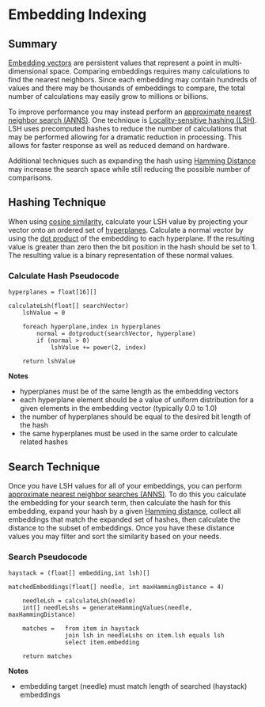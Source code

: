 # Embedding Indexing

## Summary

[Embedding vectors][7] are persistent values that represent a point in multi-dimensional
space. Comparing embeddings requires many calculations to find the nearest neighbors.
Since each embedding may contain hundreds of values and there may be thousands of embeddings
to compare, the total number of calculations may easily grow to millions or billions.

To improve performance you may instead perform an [approximate nearest neighbor search (ANNS)][5].
One technique is [Locality-sensitive hashing (LSH)][1]. LSH uses precomputed hashes to reduce
the number of calculations that may be performed allowing for a dramatic reduction in processing.
This allows for faster response as well as reduced demand on hardware.  

Additional techniques such as expanding the hash using [Hamming Distance][5] may increase the
search space while still reducing the possible number of comparisons.

## Hashing Technique

When using [cosine similarity][2], calculate your LSH value by projecting your vector
onto an ordered set of [hyperplanes][6]. Calculate a normal vector by using the [dot product][3]
of the embedding to each hyperplane. If the resulting value is greater than zero then the bit
position in the hash should be set to 1. The resulting value is a binary representation
of these normal values.

### Calculate Hash Pseudocode

```
hyperplanes = float[16][] 

calculateLsh(float[] searchVector)
    lshValue = 0

    foreach hyperplane,index in hyperplanes
        normal = dotproduct(searchVector, hyperplane)
        if (normal > 0)
            lshValue += power(2, index)

    return lshValue
```

**Notes**

- hyperplanes must be of the same length as the embedding vectors 
- each hyperplane element should be a value of uniform distribution for a given
  elements in the embedding vector (typically 0.0 to 1.0)
- the number of hyperplanes should be equal to the desired bit length of the hash
- the same hyperplanes must be used in the same order to calculate related hashes

## Search Technique

Once you have LSH values for all of your embeddings, you can perform [approximate
nearest neighbor searches (ANNS)][5].  To do this you calculate the embedding for
your search term, then calculate the hash for this embedding, expand your hash by
a given [Hamming distance][4], collect all embeddings that match the expanded set
of hashes, then calculate the distance to the subset of embeddings.  Once you have
these distance values you may filter and sort the similarity based on your needs.

### Search Pseudocode

```
haystack = (float[] embedding,int lsh)[]

matchedEmbeddings(float[] needle, int maxHammingDistance = 4)

    needleLsh = calculateLsh(needle)
    int[] needleLshs = generateHammingValues(needle, maxHammingDistance)

    matches =   from item in haystack
                join lsh in needleLshs on item.lsh equals lsh
                select item.embedding

    return matches
```

**Notes**

- embedding target (needle) must match length of searched (haystack) embeddings

  [1]: https://en.wikipedia.org/wiki/Locality-sensitive_hashing
  [2]: https://en.wikipedia.org/wiki/Cosine_similarity
  [3]: https://en.wikipedia.org/wiki/Dot_product
  [4]: https://en.wikipedia.org/wiki/Hamming_distance
  [5]: https://en.wikipedia.org/wiki/Nearest_neighbor_search
  [6]: https://en.wikipedia.org/wiki/Hyperplane
  [7]: https://en.wikipedia.org/wiki/Word_embedding